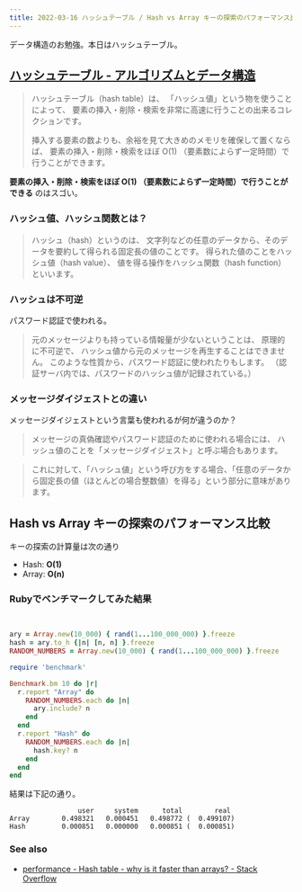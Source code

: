 ```yaml
---
title: 2022-03-16 ハッシュテーブル / Hash vs Array キーの探索のパフォーマンス比較
---
```


データ構造のお勉強。本日はハッシュテーブル。

## [ハッシュテーブル - アルゴリズムとデータ構造](https://ufcpp.net/study/algorithm/col_hash.html)

> ハッシュテーブル（hash table）は、 「ハッシュ値」という物を使うことによって、 要素の挿入・削除・検索を非常に高速に行うことの出来るコレクションです。
>
> 挿入する要素の数よりも、余裕を見て大きめのメモリを確保して置くならば、 要素の挿入・削除・検索をほぼ O(1) （要素数によらず一定時間）で行うことができます。

**要素の挿入・削除・検索をほぼ O(1) （要素数によらず一定時間）で行うことができる** のはスゴい。

### ハッシュ値、ハッシュ関数とは？

> ハッシュ（hash）というのは、 文字列などの任意のデータから、そのデータを要約して得られる固定長の値のことです。 得られた値のことをハッシュ値（hash value）、 値を得る操作をハッシュ関数（hash function）といいます。

### ハッシュは不可逆

パスワード認証で使われる。

> 元のメッセージよりも持っている情報量が少ないということは、 原理的に不可逆で、 ハッシュ値から元のメッセージを再生することはできません。 このような性質から、パスワード認証に使われたりもします。 （認証サーバ内では、パスワードのハッシュ値が記録されている。）

### メッセージダイジェストとの違い

メッセージダイジェストという言葉も使われるが何が違うのか？

> メッセージの真偽確認やパスワード認証のために使われる場合には、 ハッシュ値のことを「メッセージダイジェスト」と呼ぶ場合もあります。 

> これに対して、「ハッシュ値」という呼び方をする場合、「任意のデータから固定長の値（ほとんどの場合整数値）を得る」という部分に意味があります。

## Hash vs Array キーの探索のパフォーマンス比較

キーの探索の計算量は次の通り

- Hash: **O(1)**
- Array: **O(n)**

### Rubyでベンチマークしてみた結果

```rb

   
ary = Array.new(10_000) { rand(1...100_000_000) }.freeze
hash = ary.to_h {|n| [n, n] }.freeze
RANDOM_NUMBERS = Array.new(10_000) { rand(1...100_000_000) }.freeze

require 'benchmark'

Benchmark.bm 10 do |r|
  r.report "Array" do
    RANDOM_NUMBERS.each do |n|
      ary.include? n
    end
  end
  r.report "Hash" do
    RANDOM_NUMBERS.each do |n|
      hash.key? n
    end
  end
end
```

結果は下記の通り。

```
                 user     system      total        real
Array        0.498321   0.000451   0.498772 (  0.499107)
Hash         0.000851   0.000000   0.000851 (  0.000851)
```

### See also

- [performance - Hash table - why is it faster than arrays? - Stack Overflow](https://stackoverflow.com/questions/12020984/hash-table-why-is-it-faster-than-arrays)
